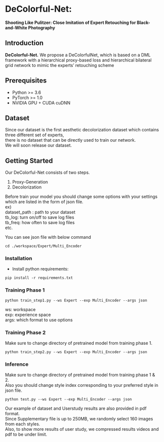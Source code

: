 # DeColorful-Net:

**Shooting Like Pulitzer: Close Imitation of Expert Retouching for Black-and-White Photography**<br>


## Introduction

__DeColorful-Net.__ We propose a DeColorfulNet, which is based on a DML framework with a hierarchical
proxy-based loss and hierarchical bilateral grid network to mimic the experts’ retouching scheme
## Prerequisites

- Python >= 3.6
- PyTorch >= 1.0
- NVIDIA GPU + CUDA cuDNN

## Dataset
Since our dataset is the first aesthetic decolorization dataset which contains three different set of experts,\
there is no dataset that can be directly used to train our network.\
We will soon release our dataset.

## Getting Started

Our DeColorful-Net consists of two steps.
1. Proxy-Generation
2. Decolorization 

Before train your model you should change some options with your settings which are listed in the form of json file.\
ex)\
dataset_path : path to your dataset\
tb_log: turn on/off to save log files\
tb_freq: how often to save log files\
etc.

You can see json file with below command 
```
cd ./workspace/Expert/Multi_Encoder
```
### Installation


- Install python requirements:

```
pip install -r requirements.txt
```

### Training Phase 1

```commandline
python train_step1.py --ws Expert --exp Multi_Encoder --args json 
```

ws: workspace\
exp: experience space\
args: which format to use options


### Training Phase 2

Make sure to change directory of pretrained model from training phase 1.

```commandline
python train_step2.py --ws Expert --exp Multi_Encoder --args json
```

### Inference

Make sure to change directory of pretrained model from training phase 1 & 2.\
Also you should change style index corresponding to your preferred style in json file.

```commandline
python test.py --ws Expert --exp Multi_Encoder --args json
```


Our example of dataset and Userstudy results are also provided in pdf format. \
Since Supplementary file is up to 250MB, we randomly select 160 images from each styles. \
Also, to show more results of user study, we compressed results videos and pdf to be under limit.
